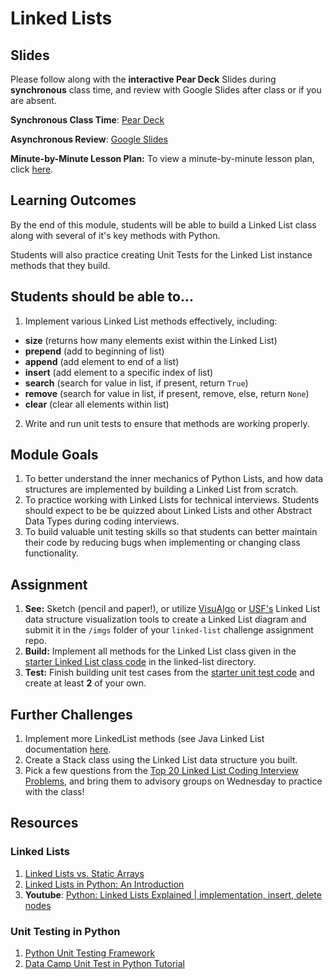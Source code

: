 # Linked Lists

## Slides
Please follow along with the **interactive Pear Deck** Slides during **synchronous** class time, and review with Google Slides after class or if you are absent. 

**Synchronous Class Time**: [Pear Deck](https://app.peardeck.com/student/ttmmxqzgn)

**Asynchronous Review**: [Google Slides](https://docs.google.com/presentation/d/1G7H4HC7RLqc4k3gYu5aq_Kj8PtOPntoF3wUiiqiajlI/edit?usp=sharing)

**Minute-by-Minute Lesson Plan:** To view a minute-by-minute lesson plan, click [here](https://github.com/alemaulou/linked-list-sample/blob/master/minute.md). 

## Learning Outcomes
By the end of this module, students will be able to build a Linked List class along with several of it's key methods with Python. 

Students will also practice creating Unit Tests for the Linked List instance methods that they build.

## Students should be able to...
1. Implement various Linked List methods effectively, including:

  * **size** (returns how many elements exist within the Linked List)
  * **prepend** (add to beginning of list)
  * **append** (add element to end of a list)
  * **insert** (add element to a specific index of list)
  * **search** (search for value in list, if present, return ```True```)
  * **remove** (search for value in list, if present, remove, else, return ```None```)
  * **clear** (clear all elements within list)

2. Write and run unit tests to ensure that methods are working properly.


## Module Goals
1. To better understand the inner mechanics of Python Lists, and how data structures are implemented by building a Linked List from scratch.
2. To practice working with Linked Lists for technical interviews. Students should expect to be be quizzed about Linked Lists and other Abstract Data Types during coding interviews.
3. To build valuable unit testing skills so that students can better maintain their code by reducing bugs when implementing or changing class functionality.

## Assignment
1. **See:** Sketch (pencil and paper!), or utilize [VisuAlgo](https://visualgo.net/en/list?slide=1) or [USF's](https://www.cs.usfca.edu/~galles/visualization/) Linked List data structure visualization tools to create a Linked List diagram and submit it in the ``/imgs`` folder of your ``linked-list`` challenge assignment repo.
2. **Build:** Implement all methods for the Linked List class given in the [starter Linked List class code](https://github.com/alemaulou/linked-list-sample/blob/master/linked-list/linkedlist.py) in the linked-list directory.
3. **Test:** Finish building unit test cases from the [starter unit test code](https://github.com/alemaulou/linked-list-sample/blob/master/linked-list/linkedlist_test.py) and create at least **2** of your own.

## Further Challenges
1. Implement more LinkedList methods (see Java Linked List documentation [here](https://docs.oracle.com/javase/7/docs/api/java/util/LinkedList.html).
2. Create a Stack class using the Linked List data structure you built.
3. Pick a few questions from the [Top 20 Linked List Coding Interview Problems](https://www.geeksforgeeks.org/top-20-linked-list-interview-question/), and bring them to advisory groups on Wednesday to practice with the class!

## Resources

### Linked Lists
1. [Linked Lists vs. Static Arrays](https://www.geeksforgeeks.org/linked-list-vs-array/)
2. [Linked Lists in Python: An Introduction](https://realpython.com/linked-lists-python)
3. **Youtube**: [Python: Linked Lists Explained | implementation, insert, delete nodes](https://www.youtube.com/watch?v=Bd1L64clh34)

### Unit Testing in Python
1. [Python Unit Testing Framework](https://docs.python.org/3.0/library/unittest.html)
2. [Data Camp Unit Test in Python Tutorial](https://www.datacamp.com/community/tutorials/unit-testing-python)
